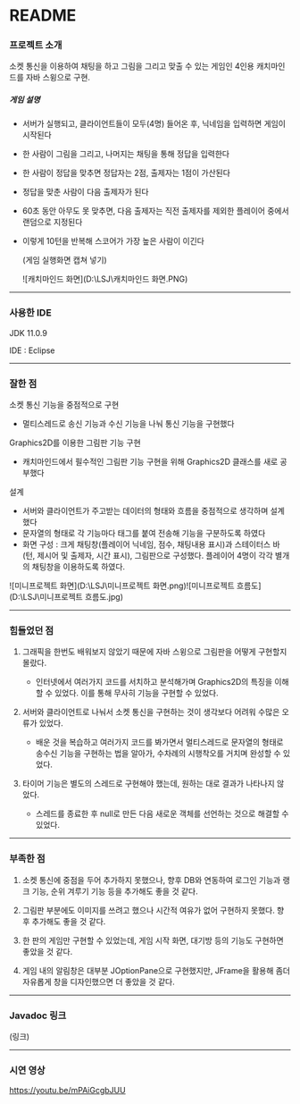 # README

### 프로젝트 소개

소켓 통신을 이용하여 채팅을 하고 그림을 그리고 맞출 수 있는 게임인 4인용 캐치마인드를 자바 스윙으로 구현.

##### 게임 설명

- 서버가 실행되고, 클라이언트들이 모두(4명) 들어온 후, 닉네임을 입력하면 게임이 시작된다

- 한 사람이 그림을 그리고, 나머지는 채팅을 통해 정답을 입력한다

- 한 사람이 정답을 맞추면 정답자는 2점, 출제자는 1점이 가산된다

- 정답을 맞춘 사람이 다음 출제자가 된다

- 60초 동안 아무도 못 맞추면, 다음 출제자는 직전 출제자를 제외한 플레이어 중에서 랜덤으로 지정된다

- 이렇게 10턴을 반복해 스코어가 가장 높은 사람이 이긴다

  (게임 실행화면 캡쳐 넣기)
  
  ![캐치마인드 화면](D:\LSJ\캐치마인드 화면.PNG)

---

### 사용한 IDE

JDK 11.0.9

IDE : Eclipse

---

### 잘한 점

소켓 통신 기능을 중점적으로 구현

- 멀티스레드로 송신 기능과 수신 기능을 나눠 통신 기능을 구현했다

Graphics2D를 이용한 그림판 기능 구현

- 캐치마인드에서 필수적인 그림판 기능 구현을 위해 Graphics2D 클래스를 새로 공부했다

설계

- 서버와 클라이언트가 주고받는 데이터의 형태와 흐름을 중점적으로 생각하며 설계했다
- 문자열의 형태로 각 기능마다 태그를 붙여 전송해 기능을 구분하도록 하였다
- 화면 구성 : 크게 채팅창(플레이어 닉네임, 점수, 채팅내용 표시)과 스테이터스 바(턴, 제시어 및 출제자, 시간 표시), 그림판으로 구성했다. 플레이어 4명이 각각 별개의 채팅창을 이용하도록 하였다.

![미니프로젝트 화면](D:\LSJ\미니프로젝트 화면.png)![미니프로젝트 흐름도](D:\LSJ\미니프로젝트 흐름도.jpg)

---

### 힘들었던 점

1. 그래픽을 한번도 배워보지 않았기 때문에 자바 스윙으로 그림판을 어떻게 구현할지 몰랐다.
   - 인터넷에서 여러가지 코드를 서치하고 분석해가며 Graphics2D의 특징을 이해할 수 있었다. 이를 통해 무사히 기능을 구현할 수 있었다.

2. 서버와 클라이언트로 나눠서 소켓 통신을 구현하는 것이 생각보다 어려워 수많은 오류가 있었다.
   - 배운 것을 복습하고 여러가지 코드를 봐가면서 멀티스레드로 문자열의 형태로 송수신 기능을 구현하는 법을 알아가, 수차례의 시행착오를 거치며 완성할 수 있었다.

3. 타이머 기능은 별도의 스레드로 구현해야 했는데, 원하는 대로 결과가 나타나지 않았다.
   - 스레드를 종료한 후 null로 만든 다음 새로운 객체를 선언하는 것으로 해결할 수 있었다.

---

### 부족한 점

1. 소켓 통신에 중점을 두어 추가하지 못했으나, 향후 DB와 연동하여 로그인 기능과 랭크 기능, 순위 겨루기 기능 등을 추가해도 좋을 것 같다.

2. 그림판 부분에도 이미지를 쓰려고 했으나 시간적 여유가 없어 구현하지 못했다. 향후 추가해도 좋을 것 같다.

3. 한 판의 게임만 구현할 수 있었는데, 게임 시작 화면, 대기방 등의 기능도 구현하면 좋았을 것 같다.

4. 게임 내의 알림창은 대부분 JOptionPane으로 구현했지만, JFrame을 활용해 좀더 자유롭게 창을 디자인했으면 더 좋았을 것 같다.

---

### Javadoc 링크

(링크)

---

### 시연 영상

https://youtu.be/mPAiGcgbJUU


